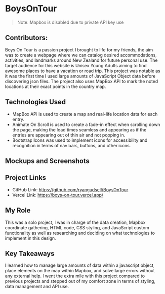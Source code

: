 # BoysOnTour
> Note: Mapbox is disabled due to private API key use
## Contributors:
Boys On Tour is a passion project I brought to life for my friends, the aim was to create a webpage where we can catalog desired accommodations, activities, and landmarks around New Zealand for future personal use. The target audience for this website is Unisex Young Adults aiming to find awesome places to have a vacation or road trip. This project was notable as it was the first time I used large amounts of JavaScript Object data before discovering json files. The project also uses MapBox API to mark the noted locations at their exact points in the country map.
## Technologies Used
- MapBox API is used to create a map and real-life location data for each entry.
- Animate On Scroll is used to create a fade-in effect when scrolling down the page, making the load times seamless and appearing as if the entries are appearing out of thin air and not popping in.
- Bootstrap Icons was used to implement icons for accessibility and recognition in terms of nav bars, buttons, and other icons.
## Mockups and Screenshots

## Project Links
- GitHub Link: https://github.com/ryangudsell/BoysOnTour
- Vercel Link: https://boys-on-tour.vercel.app/
## My Role
This was a solo project, I was in charge of the data creation, Mapbox coordinate gathering, HTML code, CSS styling, and JavaScript custom functionality as well as researching and deciding on what technologies to implement in this design. 
## Key Takeaways
I learned how to manage large amounts of data within a javascript object, place elements on the map within Mapbox, and solve large errors without any external help. I went the extra mile with this project compared to previous projects and stepped out of my comfort zone in terms of styling, data management and API use.
